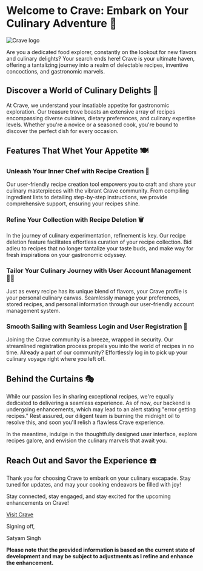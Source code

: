 # Welcome to Crave: Embark on Your Culinary Adventure 🍳
![Crave logo](https://github.com/Satyxm/Crave/assets/97077594/9d4a54aa-e00b-425b-a37c-476bcc55b5cf)


Are you a dedicated food explorer, constantly on the lookout for new flavors and culinary delights? Your search ends here! Crave is your ultimate haven, offering a tantalizing journey into a realm of delectable recipes, inventive concoctions, and gastronomic marvels.

## Discover a World of Culinary Delights 🌮
At Crave, we understand your insatiable appetite for gastronomic exploration. Our treasure trove boasts an extensive array of recipes encompassing diverse cuisines, dietary preferences, and culinary expertise levels. Whether you're a novice or a seasoned cook, you're bound to discover the perfect dish for every occasion.

## Features That Whet Your Appetite 🍽️

### Unleash Your Inner Chef with Recipe Creation 🧁
Our user-friendly recipe creation tool empowers you to craft and share your culinary masterpieces with the vibrant Crave community. From compiling ingredient lists to detailing step-by-step instructions, we provide comprehensive support, ensuring your recipes shine.

### Refine Your Collection with Recipe Deletion 🗑️
In the journey of culinary experimentation, refinement is key. Our recipe deletion feature facilitates effortless curation of your recipe collection. Bid adieu to recipes that no longer tantalize your taste buds, and make way for fresh inspirations on your gastronomic odyssey.

### Tailor Your Culinary Journey with User Account Management 👨‍🍳
Just as every recipe has its unique blend of flavors, your Crave profile is your personal culinary canvas. Seamlessly manage your preferences, stored recipes, and personal information through our user-friendly account management system.

### Smooth Sailing with Seamless Login and User Registration 🚀
Joining the Crave community is a breeze, wrapped in security. Our streamlined registration process propels you into the world of recipes in no time. Already a part of our community? Effortlessly log in to pick up your culinary voyage right where you left off.

## Behind the Curtains 🎭
While our passion lies in sharing exceptional recipes, we're equally dedicated to delivering a seamless experience. As of now, our backend is undergoing enhancements, which may lead to an alert stating "error getting recipes." Rest assured, our diligent team is burning the midnight oil to resolve this, and soon you'll relish a flawless Crave experience.

In the meantime, indulge in the thoughtfully designed user interface, explore recipes galore, and envision the culinary marvels that await you.

## Reach Out and Savor the Experience ☎️

Thank you for choosing Crave to embark on your culinary escapade. Stay tuned for updates, and may your cooking endeavors be filled with joy!

Stay connected, stay engaged, and stay excited for the upcoming enhancements on Crave!

[Visit Crave](https://crave-beige.vercel.app/)

Signing off,

Satyam Singh

**Please note that the provided information is based on the current state of development and may be subject to adjustments as I refine and enhance the enhancement.**


